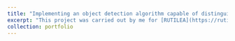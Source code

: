 ```yaml
---
title: "Implementing an object detection algorithm capable of distinguishing empty parking lots from full ones, significantly optimizing parking space management, and reducing manual monitoring efforts"
excerpt: "This project was carried out by me for [RUTILEA](https://rutilea.com/en/rutilea/), Japan"
collection: portfolio
---
```

